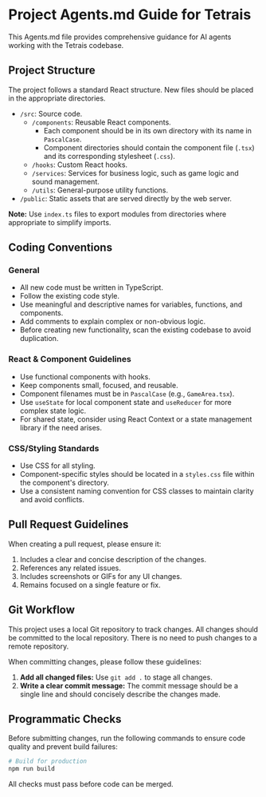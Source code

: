 # Project Agents.md Guide for Tetrais

This Agents.md file provides comprehensive guidance for AI agents working with the Tetrais codebase.

## Project Structure

The project follows a standard React structure. New files should be placed in the appropriate directories.

- `/src`: Source code.
  - `/components`: Reusable React components.
    - Each component should be in its own directory with its name in `PascalCase`.
    - Component directories should contain the component file (`.tsx`) and its corresponding stylesheet (`.css`).
  - `/hooks`: Custom React hooks.
  - `/services`: Services for business logic, such as game logic and sound management.
  - `/utils`: General-purpose utility functions.
- `/public`: Static assets that are served directly by the web server.

**Note:** Use `index.ts` files to export modules from directories where appropriate to simplify imports.

## Coding Conventions

### General
- All new code must be written in TypeScript.
- Follow the existing code style.
- Use meaningful and descriptive names for variables, functions, and components.
- Add comments to explain complex or non-obvious logic.
- Before creating new functionality, scan the existing codebase to avoid duplication.

### React & Component Guidelines
- Use functional components with hooks.
- Keep components small, focused, and reusable.
- Component filenames must be in `PascalCase` (e.g., `GameArea.tsx`).
- Use `useState` for local component state and `useReducer` for more complex state logic.
- For shared state, consider using React Context or a state management library if the need arises.

### CSS/Styling Standards
- Use CSS for all styling.
- Component-specific styles should be located in a `styles.css` file within the component's directory.
- Use a consistent naming convention for CSS classes to maintain clarity and avoid conflicts.

## Pull Request Guidelines

When creating a pull request, please ensure it:

1.  Includes a clear and concise description of the changes.
2.  References any related issues.
3.  Includes screenshots or GIFs for any UI changes.
4.  Remains focused on a single feature or fix.

## Git Workflow

This project uses a local Git repository to track changes. All changes should be committed to the local repository. There is no need to push changes to a remote repository.

When committing changes, please follow these guidelines:

1.  **Add all changed files:** Use `git add .` to stage all changes.
2.  **Write a clear commit message:** The commit message should be a single line and should concisely describe the changes made.

## Programmatic Checks

Before submitting changes, run the following commands to ensure code quality and prevent build failures:

```bash
# Build for production
npm run build
```

All checks must pass before code can be merged.
